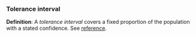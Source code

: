 ### Tolerance interval

**Definition**: A *tolerance interval* covers a fixed proportion of the population with a stated confidence. 
See [reference](https://www.itl.nist.gov/div898/handbook/prc/section2/prc263.htm).
